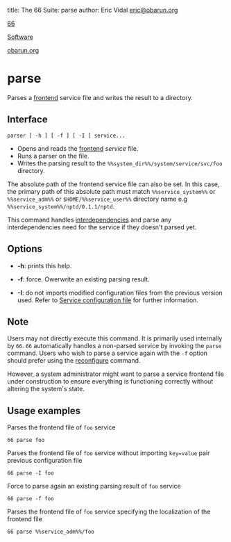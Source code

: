 title: The 66 Suite: parse
author: Eric Vidal <eric@obarun.org>

[66](index.html)

[Software](https://web.obarun.org/software)

[obarun.org](https://web.obarun.org)

# parse

Parses a [frontend](frontend.html) service file and writes the result to a directory.

## Interface

```
parser [ -h ] [ -f ] [ -I ] service...
```

- Opens and reads the [frontend](frontend.html) *service* file.
- Runs a parser on the file.
- Writes the parsing result to the `%%system_dir%%/system/service/svc/foo` directory.

The absolute path of the frontend service file can also be set. In this case, the primary path of this absolute path must match `%%service_system%%` or `%%service_adm%%` or `$HOME/%%service_user%%` directory name e.g `%%service_system%%/nptd/0.1.1/nptd`.

This command handles [interdependencies](66.html#handling-dependencies) and parse any interdependencies need for the service if they doesn't parsed yet.

## Options

- **-h**: prints this help.

- **-f**: force. Owerwrite an existing parsing result.

- **-I**: do not imports modified configuration files from the previous version used. Refer to [Service configuration file](service-configuration-file.html) for further information.

## Note

Users may not directly execute this command. It is primarily used internally by `66`. `66` automatically handles a non-parsed service by invoking the `parse` command. Users who wish to parse a service again with the `-f` option should prefer using the [reconfigure](reconfigure.html) command.

However, a system administrator might want to parse a service frontend file under construction to ensure everything is functioning correctly without altering the system's state.

## Usage examples

Parses the frontend file of `foo` service

```
66 parse foo
```

Parses the frontend file of `foo` service without importing `key=value` pair previous configuration file

```
66 parse -I foo
```

Force to parse again an existing parsing result of `foo` service

```
66 parse -f foo
```

Parses the frontend file of `foo` service specifying the localization of the frontend file

```
66 parse %%service_adm%%/foo
```